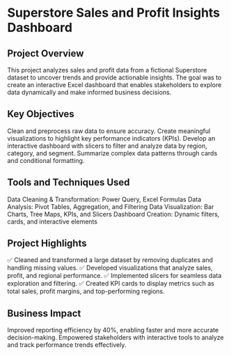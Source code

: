 # Superstore Sales and Profit Insights Dashboard

## Project Overview
This project analyzes sales and profit data from a fictional Superstore dataset to uncover trends and provide actionable insights. The goal was to create an interactive Excel dashboard that enables stakeholders to explore data dynamically and make informed business decisions.

## Key Objectives
Clean and preprocess raw data to ensure accuracy.
Create meaningful visualizations to highlight key performance indicators (KPIs).
Develop an interactive dashboard with slicers to filter and analyze data by region, category, and segment.
Summarize complex data patterns through cards and conditional formatting.

## Tools and Techniques Used
Data Cleaning & Transformation: Power Query, Excel Formulas
Data Analysis: Pivot Tables, Aggregation, and Filtering
Data Visualization: Bar Charts, Tree Maps, KPIs, and Slicers
Dashboard Creation: Dynamic filters, cards, and interactive elements

## Project Highlights
✅ Cleaned and transformed a large dataset by removing duplicates and handling missing values.
✅ Developed visualizations that analyze sales, profit, and regional performance.
✅ Implemented slicers for seamless data exploration and filtering.
✅ Created KPI cards to display metrics such as total sales, profit margins, and top-performing regions.

## Business Impact
Improved reporting efficiency by 40%, enabling faster and more accurate decision-making.
Empowered stakeholders with interactive tools to analyze and track performance trends effectively.
